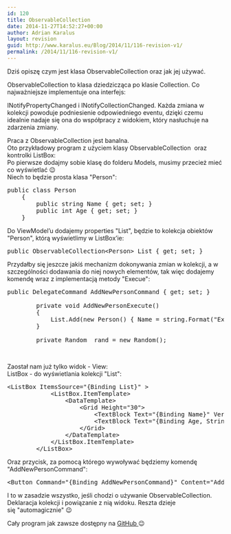 ```yaml
---
id: 120
title: ObservableCollection
date: 2014-11-27T14:52:27+00:00
author: Adrian Karalus
layout: revision
guid: http://www.karalus.eu/Blog/2014/11/116-revision-v1/
permalink: /2014/11/116-revision-v1/
---
```

Dziś opiszę czym jest klasa ObservableCollection oraz jak jej używać.  
<!--more-->

  
ObservableCollection<T> to klasa dziedzicząca po klasie Collection<T>. Co najważniejsze implementuje ona interfejs:

INotifyPropertyChanged i INotifyCollectionChanged. Każda zmiana w kolekcji powoduje podniesienie odpowiedniego eventu, dzięki czemu idealnie nadaje się ona do współpracy z widokiem, który nasłuchuje na zdarzenia zmiany.

Praca z ObservableCollection jest banalna.  
Oto przykładowy program z użyciem klasy ObservableCollection  oraz kontrolki ListBox:  
Po pierwsze dodajmy sobie klasę do folderu Models, musimy przecież mieć co wyświetlać 😉  
Niech to będzie prosta klasa "Person":

<pre class="brush: csharp; title: ; notranslate" title="">public class Person
    {
        public string Name { get; set; }
        public int Age { get; set; }
    }
</pre>

Do ViewModel&#8217;u dodajemy properties "List", będzie to kolekcja obiektów "Person", którą wyświetlimy w ListBox&#8217;ie:

<pre class="brush: csharp; title: ; notranslate" title="">public ObservableCollection&lt;Person&gt; List { get; set; }
</pre>

Przydałby się jeszcze jakiś mechanizm dokonywania zmian w kolekcji, a w szczególności dodawania do niej nowych elementów, tak więc dodajemy komendę wraz z implementacją metody "Execue":

<pre class="brush: csharp; title: ; notranslate" title="">public DelegateCommand AddNewPersonCommand { get; set; }

        private void AddNewPersonExecute()
        {
            List.Add(new Person() { Name = string.Format(&quot;Example Name #{0}&quot;, List.Count + 1), Age = _rand.Next(0 , 130) });
        }

        private Random _rand = new Random();
</pre>

&nbsp;

Zaostał nam już tylko widok - View:  
ListBox - do wyświetlania kolekcji "List":

<pre class="brush: xml; title: ; notranslate" title="">&lt;ListBox ItemsSource=&quot;{Binding List}&quot; &gt;
            &lt;ListBox.ItemTemplate&gt;
                &lt;DataTemplate&gt;
                    &lt;Grid Height=&quot;30&quot;&gt;
                        &lt;TextBlock Text=&quot;{Binding Name}&quot; VerticalAlignment=&quot;Top&quot; HorizontalAlignment=&quot;Left&quot;/&gt;
                        &lt;TextBlock Text=&quot;{Binding Age, StringFormat=Age: {0} }&quot; VerticalAlignment=&quot;Bottom&quot; HorizontalAlignment=&quot;Right&quot;/&gt;
                    &lt;/Grid&gt;
                &lt;/DataTemplate&gt;
            &lt;/ListBox.ItemTemplate&gt;
        &lt;/ListBox&gt;
</pre>

Oraz przycisk, za pomocą którego wywoływać będziemy komendę "AddNewPersonCommand":

<pre class="brush: xml; title: ; notranslate" title="">&lt;Button Command=&quot;{Binding AddNewPersonCommand}&quot; Content=&quot;Add New Person&quot; VerticalAlignment=&quot;Center&quot; HorizontalAlignment=&quot;Center&quot; Padding=&quot;5,2&quot;/&gt;
</pre>

I to w zasadzie wszystko, jeśli chodzi o używanie ObservableCollection. Deklaracja kolekcji i powiązanie z nią widoku. Reszta dzieje się "automagicznie" 😉

Cały program jak zawsze dostępny na <a href="https://github.com/RamzesBlog/ObservableCollectionExample" target="_blank">GitHub </a>😉